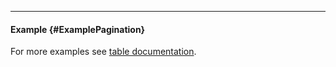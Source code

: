 ___

#### Example {#ExamplePagination}

For more examples see [table documentation](/documentation/table).

<example name="ExamplePagination"></example>
